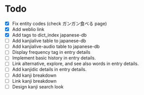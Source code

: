 # Todo

- [x] Fix entity codes (check ガンガン食べる page)
- [x] Add weblio link
- [x] Add tags to dict_index japanese-db
- [ ] Add kanjialive table to japanese-db
- [ ] Add kanjialive-audio table to japanese-db
- [ ] Display frequency tag in entry details
- [ ] Implement basic history in entry details.
- [ ] Link alternative, explore, and see also words in entry details.
- [ ] Add kanjidic details in entry details.
- [ ] Add kanji breakdown
- [ ] Link kanji breakdown
- [ ] Design kanji search look
